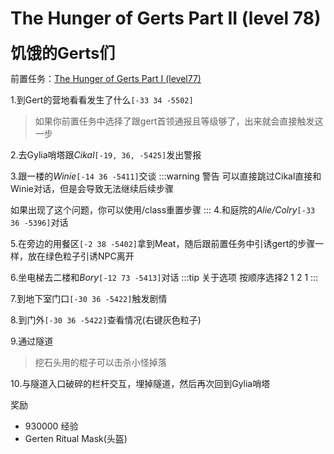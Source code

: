 # The Hunger of Gerts Part II (level 78)
<span style="font-size: 25px;">**饥饿的Gerts们**</span>

前置任务：[The Hunger of Gerts Part I (level77)](/quests/lvl71-80/level%2077%20-%20The%20Hunger%20of%20Gerts%20Part%20I.html)

1.到Gert的营地看看发生了什么`[-33 34 -5502]`
>如果你前置任务中选择了跟gert首领通报且等级够了，出来就会直接触发这一步

2.去Gylia哨塔跟*Cikal*`[-19, 36, -5425]`发出警报

3.跟一楼的*Winie*`[-14 36 -5411]`交谈
:::warning 警告
可以直接跳过Cikal直接和Winie对话，但是会导致无法继续后续步骤

如果出现了这个问题，你可以使用/class重置步骤
:::
4.和庭院的*Alie/Colry*`[-33 36 -5396]`对话


5.在旁边的用餐区`[-2 38 -5402]`拿到Meat，随后跟前置任务中引诱gert的步骤一样，放在绿色粒子引诱NPC离开

6.坐电梯去二楼和*Bory*`[-12 73 -5413]`对话
:::tip 关于选项
按顺序选择2 1 2 1
:::

7.到地下室门口`[-30 36 -5422]`触发剧情

8.到门外`[-30 36 -5422]`查看情况(右键灰色粒子)

9.通过隧道
>挖石头用的棍子可以击杀小怪掉落

10.与隧道入口破碎的栏杆交互，埋掉隧道，然后再次回到Gylia哨塔

奖励
+ 930000 经验
+ Gerten Ritual Mask(头盔)